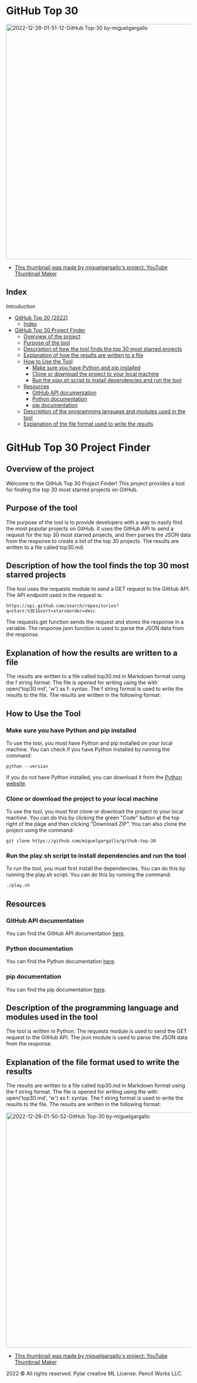 # GitHub Top 30

<img width="640" alt="2022-12-28-01-51-12-GitHub Top-30 by-miguelgargallo" src="https://user-images.githubusercontent.com/5947268/209740989-8a32dafa-0c92-4e07-b567-99832539a9ef.png">

- [This thumbnail was made by miguelgargallo's project: YouTube Thumbnail Maker](https://github.com/miguelgargallo/Youtube-Thumbnail-Maker)

## Index

Introduction

- [GitHub Top 30 (2022)](#github-top-30-2022)
  - [Index](#index)
- [GitHub Top 30 Project Finder](#github-top-30-project-finder)
  - [Overview of the project](#overview-of-the-project)
  - [Purpose of the tool](#purpose-of-the-tool)
  - [Description of how the tool finds the top 30 most starred projects](#description-of-how-the-tool-finds-the-top-30-most-starred-projects)
  - [Explanation of how the results are written to a file](#explanation-of-how-the-results-are-written-to-a-file)
  - [How to Use the Tool](#how-to-use-the-tool)
    - [Make sure you have Python and pip installed](#make-sure-you-have-python-and-pip-installed)
    - [Clone or download the project to your local machine](#clone-or-download-the-project-to-your-local-machine)
    - [Run the play.sh script to install dependencies and run the tool](#run-the-playsh-script-to-install-dependencies-and-run-the-tool)
  - [Resources](#resources)
    - [GitHub API documentation](#github-api-documentation)
    - [Python documentation](#python-documentation)
    - [pip documentation](#pip-documentation)
  - [Description of the programming language and modules used in the tool](#description-of-the-programming-language-and-modules-used-in-the-tool)
  - [Explanation of the file format used to write the results](#explanation-of-the-file-format-used-to-write-the-results)

# GitHub Top 30 Project Finder

## Overview of the project

Welcome to the GitHub Top 30 Project Finder! This project provides a tool for finding the top 30 most starred projects on GitHub.

## Purpose of the tool

The purpose of the tool is to provide developers with a way to easily find the most popular projects on GitHub. It uses the GitHub API to send a request for the top 30 most starred projects, and then parses the JSON data from the response to create a list of the top 30 projects. The results are written to a file called top30.md.

## Description of how the tool finds the top 30 most starred projects

The tool uses the requests module to send a GET request to the GitHub API. The API endpoint used in the request is:

```
https://api.github.com/search/repositories?q=stars:%3E1&sort=stars&order=desc
```

The requests.get function sends the request and stores the response in a variable. The response.json function is used to parse the JSON data from the response.

## Explanation of how the results are written to a file

The results are written to a file called top30.md in Markdown format using the f string format. The file is opened for writing using the with open('top30.md', 'w') as f: syntax. The f string format is used to write the results to the file. The results are written in the following format:

## How to Use the Tool

### Make sure you have Python and pip installed

To use the tool, you must have Python and pip installed on your local machine. You can check if you have Python installed by running the command:

```
python --version
```

If you do not have Python installed, you can download it from the [Python website](https://www.python.org/downloads/).

### Clone or download the project to your local machine

To use the tool, you must first clone or download the project to your local machine. You can do this by clicking the green "Code" button at the top right of the page and then clicking "Download ZIP". You can also clone the project using the command:

```
git clone https://github.com/miguelgargallo/github-top-30
```

### Run the play.sh script to install dependencies and run the tool

To run the tool, you must first install the dependencies. You can do this by running the play.sh script. You can do this by running the command:

```bash
./play.sh
```

## Resources

### GitHub API documentation

You can find the GitHub API documentation [here](https://docs.github.com/en/rest).

### Python documentation

You can find the Python documentation [here](https://docs.python.org/3/).

### pip documentation

You can find the pip documentation [here](https://pip.pypa.io/en/stable/).

## Description of the programming language and modules used in the tool

The tool is written in Python. The requests module is used to send the GET request to the GitHub API. The json module is used to parse the JSON data from the response.

## Explanation of the file format used to write the results

The results are written to a file called top30.md in Markdown format using the f string format. The file is opened for writing using the with open('top30.md', 'w') as f: syntax. The f string format is used to write the results to the file. The results are written in the following format:

<img width="640" alt="2022-12-28-01-50-52-GitHub Top-30 by-miguelgargallo" src="https://user-images.githubusercontent.com/5947268/209740995-9211597f-f74b-4591-ac30-e6eea32be431.png">

- [This thumbnail was made by miguelgargallo's project: YouTube Thumbnail Maker](https://github.com/miguelgargallo/Youtube-Thumbnail-Maker)

2022 © All rights reserved. Pylar creative ML License. Pencil Works LLC.
